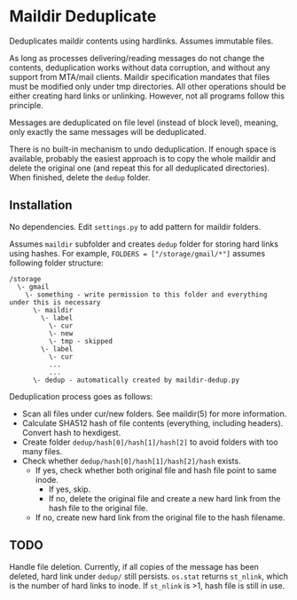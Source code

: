 Maildir Deduplicate
===================

Deduplicates maildir contents using hardlinks. Assumes immutable files.

As long as processes delivering/reading messages do not change the contents, deduplication works without data corruption, and without any support from MTA/mail clients. Maildir specification mandates that files must be modified only under tmp directories. All other operations should be either creating hard links or unlinking. However, not all programs follow this principle.

Messages are deduplicated on file level (instead of block level), meaning, only exactly the same messages will be deduplicated.

There is no built-in mechanism to undo deduplication. If enough space is available, probably the easiest approach is to copy the whole maildir and delete the original one (and repeat this for all deduplicated directories). When finished, delete the `dedup` folder.


Installation
------------

No dependencies. Edit `settings.py` to add pattern for maildir folders.

Assumes `maildir` subfolder and creates `dedup` folder for storing hard links using hashes. For example, `FOLDERS = ["/storage/gmail/*"]` assumes following folder structure:


    /storage
      \- gmail
        \- something - write permission to this folder and everything under this is necessary
          \- maildir
            \- label
              \- cur
              \- new
              \- tmp - skipped
            \- label
              \- cur
              ...
              ...
          \- dedup - automatically created by maildir-dedup.py


Deduplication process goes as follows:

- Scan all files under cur/new folders. See maildir(5) for more information.
- Calculate SHA512 hash of file contents (everything, including headers). Convert hash to hexdigest.
- Create folder `dedup/hash[0]/hash[1]/hash[2]` to avoid folders with too many files.
- Check whether `dedup/hash[0]/hash[1]/hash[2]/hash` exists.
  - If yes, check whether both original file and hash file point to same inode.
    - If yes, skip.
    - If no, delete the original file and create a new hard link from the hash file to the original file.
  - If no, create new hard link from the original file to the hash filename.


TODO
----

Handle file deletion. Currently, if all copies of the message has been deleted, hard link under `dedup/` still persists. `os.stat` returns `st_nlink`, which is the number of hard links to inode. If `st_nlink` is >1, hash file is still in use.
